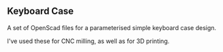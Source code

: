 ## Keyboard Case

A set of OpenScad files for a parameterised simple keyboard case design.

I've used these for CNC milling, as well as for 3D printing.

